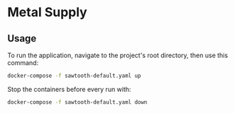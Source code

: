 # Metal Supply

## Usage

To run the application, navigate to the project's root directory, then use
this command:

```bash
docker-compose -f sawtooth-default.yaml up
```

Stop the containers before every run with:
```bash
docker-compose -f sawtooth-default.yaml down
```